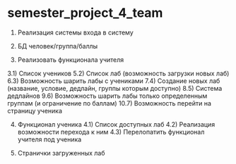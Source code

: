 # semester_project_4_team
1) Реализация системы входа в систему


2) БД человек/группа/баллы


3) Реализовать функционала учителя

3.1) Список учеников
5.2) Список лаб (возможность загрузки новых лаб)
6.3) Возможность шарить лабы с учениками
7.4) Создание новых лаб (название, условие, дедлайн, группы которым доступно)
8.5) Система дедлайнов
9.6) Возможность шарить лабы только определенным группам (и ограничение по баллам)
10.7) Возможность перейти на страницу ученика

4) Функционал ученика
4.1) Список доступных лаб
4.2) Реализация возможности перехода к ним
4.3) Перелопатить функционал учителя под ученика

5) Странички загруженных лаб
